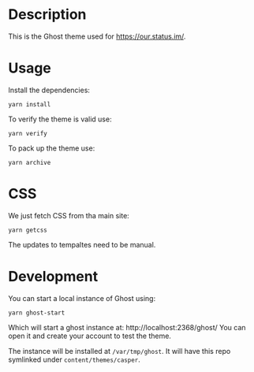 # Description

This is the Ghost theme used for https://our.status.im/.

# Usage

Install the dependencies:
```
yarn install
```
To verify the theme is valid use:
```
yarn verify
```
To pack up the theme use:
```
yarn archive
```

# CSS

We just fetch CSS from tha main site:
```
yarn getcss
```
The updates to tempaltes need to be manual.

# Development

You can start a local instance of Ghost using:
```
yarn ghost-start
```
Which will start a ghost instance at: http://localhost:2368/ghost/
You can open it and create your account to test the theme.

The instance will be installed at `/var/tmp/ghost`.
It will have this repo symlinked under `content/themes/casper`.

